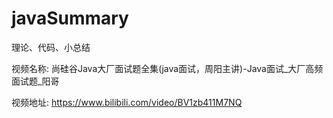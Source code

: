 # javaSummary
理论、代码、小总结

视频名称: 尚硅谷Java大厂面试题全集(java面试，周阳主讲)-Java面试_大厂高频面试题_阳哥

视频地址: https://www.bilibili.com/video/BV1zb411M7NQ